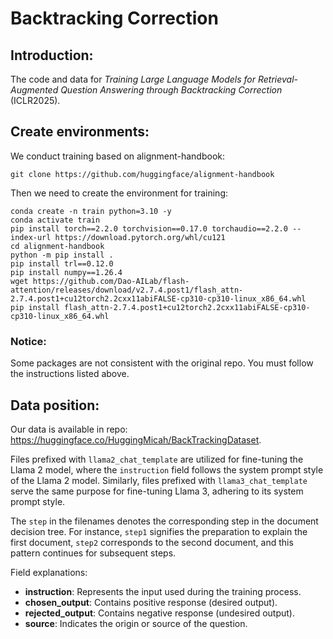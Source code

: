 # Backtracking Correction
## Introduction:
The code and data for *Training Large Language Models for Retrieval-Augmented Question Answering through Backtracking Correction* (ICLR2025).
## Create environments:
We conduct training based on alignment-handbook:
```shell
git clone https://github.com/huggingface/alignment-handbook
```
Then we need to create the environment for training:
```shell
conda create -n train python=3.10 -y
conda activate train
pip install torch==2.2.0 torchvision==0.17.0 torchaudio==2.2.0 --index-url https://download.pytorch.org/whl/cu121
cd alignment-handbook
python -m pip install .
pip install trl==0.12.0
pip install numpy==1.26.4
wget https://github.com/Dao-AILab/flash-attention/releases/download/v2.7.4.post1/flash_attn-2.7.4.post1+cu12torch2.2cxx11abiFALSE-cp310-cp310-linux_x86_64.whl
pip install flash_attn-2.7.4.post1+cu12torch2.2cxx11abiFALSE-cp310-cp310-linux_x86_64.whl
```
### Notice:
Some packages are not consistent with the original repo. You must follow the instructions listed above.

## Data position:
Our data is available in repo: https://huggingface.co/HuggingMicah/BackTrackingDataset.

Files prefixed with `llama2_chat_template` are utilized for fine-tuning the Llama 2 model, where the `instruction` field follows the system prompt style of the Llama 2 model. Similarly, files prefixed with `llama3_chat_template` serve the same purpose for fine-tuning Llama 3, adhering to its system prompt style.  

The `step` in the filenames denotes the corresponding step in the document decision tree. For instance, `step1` signifies the preparation to explain the first document, `step2` corresponds to the second document, and this pattern continues for subsequent steps.  

Field explanations:  
- **instruction**: Represents the input used during the training process.  
- **chosen_output**: Contains positive response (desired output).  
- **rejected_output**: Contains negative response (undesired output).  
- **source**: Indicates the origin or source of the question.

